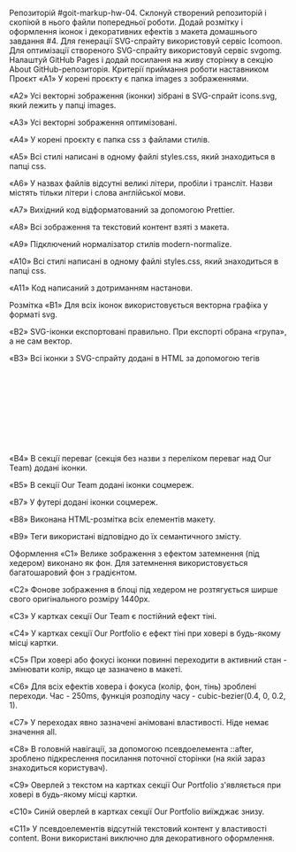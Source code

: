 Репозиторій #goit-markup-hw-04. Склонуй створений репозиторій і скопіюй в нього
файли попередньої роботи. Додай розмітку і оформлення іконок і декоративних
ефектів з макета домашнього завдання #4. Для генерації SVG-спрайту використовуй
сервіс Icomoon. Для оптимізації створеного SVG-спрайту використовуй сервіс
svgomg. Налаштуй GitHub Pages і додай посилання на живу сторінку в секцію About
GitHub-репозиторія. Критерії приймання роботи наставником Проєкт «A1» У корені
проєкту є папка images з зображеннями.

«A2» Усі векторні зображення (іконки) зібрані в SVG-спрайт icons.svg, який
лежить у папці images.

«A3» Усі векторні зображення оптимізовані.

«A4» У корені проєкту є папка css з файлами стилів.

«A5» Всі стилі написані в одному файлі styles.css, який знаходиться в папці css.

«A6» У назвах файлів відсутні великі літери, пробіли і трансліт. Назви містять
тільки літери і слова англійської мови.

«A7» Вихідний код відформатований за допомогою Prettier.

«A8» Всі зображення та текстовий контент взяті з макета.

«A9» Підключений нормалізатор стилів modern-normalize.

«A10» Всі стилі написані в одному файлі styles.css, який знаходиться в папці
css.

«A11» Код написаний з дотриманням настанови.

Розмітка «B1» Для всіх іконок використовується векторна графіка у форматі svg.

«B2» SVG-іконки експортовані правильно. При експорті обрана «група», а не сам
вектор.

«B3» Всі іконки з SVG-спрайту додані в HTML за допомогою тегів <svg> і <use>

«B4» В секції переваг (секція без назви з переліком переваг над Our Team) додані
іконки.

«B5» В секції Our Team додані іконки соцмереж.

«B7» У футері додані іконки соцмереж.

«B8» Виконана HTML-розмітка всіх елементів макету.

«B9» Теги використані відповідно до їх семантичного змісту.

Оформлення «C1» Велике зображення з ефектом затемнення (під хедером) виконано як
фон. Для затемнення використовується багатошаровий фон з градієнтом.

«C2» Фонове зображення в блоці під хедером не розтягується ширше свого
оригінального розміру 1440рх.

«C3» У картках секції Our Team є постійний ефект тіні.

«C4» У картках секції Our Portfolio є ефект тіні при ховері в будь-якому місці
картки.

«C5» При ховері або фокусі іконки повинні переходити в активний стан - змінювати
колір, якщо це зазначено в макеті.

«C6» Для всіх ефектів ховера і фокуса (колір, фон, тінь) зроблені переходи.
Час - 250ms, функція розподілу часу - cubic-bezier(0.4, 0, 0.2, 1).

«C7» У переходах явно зазначені анімовані властивості. Ніде немає значення all.

«C8» В головній навігації, за допомогою псевдоелемента ::after, зроблено
підкреслення посилання поточної сторінки (на якій зараз знаходиться користувач).

«C9» Оверлей з текстом на картках секції Our Portfolio з'являється при ховері в
будь-якому місці картки.

«C10» Синій оверлей в картках секції Our Portfolio виїжджає знизу.

«C11» У псевдоелементів відсутній текстовий контент у властивості content. Вони
використані виключно для декоративного оформлення.
